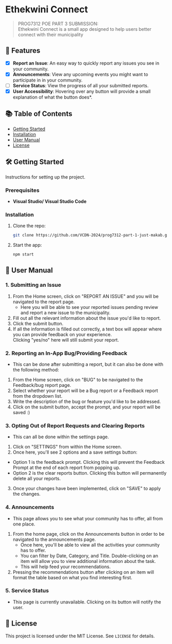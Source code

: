 # Ethekwini Connect

> PROG7312 POE PART 3 SUBMISSION:  
> Ethekwini Connect is a small app designed to help users better connect with their municipality

## 🚀 Features

- [x] **Report an Issue**: An easy way to quickly report any issues you see in your community.
- [x] **Announcements**: View any upcoming events you might want to participate in in your community.
- [ ] **Service Status**: View the progress of all your submitted reports.
- [x] **User Accessibility**: Hovering over any button will provide a small explanation of what the button does*.

## 📚 Table of Contents

- [Getting Started](#getting-started)
- [Installation](#installation)
- [User Manual](#user-manual)
- [License](#license)

## 🛠️ Getting Started

Instructions for setting up the project.

### Prerequisites
- **Visual Studio/ Visual Studio Code**

### Installation
1. Clone the repo:
    ```bash
    git clone https://github.com/VCDN-2024/prog7312-part-1-just-makab.git
    ```
2. Start the app:
    ```bash
    npm start
    ```

## 📙 User Manual

### 1. Submitting an Issue

1. From the Home screen, click on "REPORT AN ISSUE" and you will be navigated to the report page.
   - Here you will be able to see your reported issues pending review and report a new issue to the municipality.
2. Fill out all the relevant information about the issue you'd like to report.
3. Click the submit button.
4. If all the information is filled out correctly, a text box will appear where you can provide feedback on your experience.  
   Clicking "yes/no" here will still submit your report.

### 2. Reporting an In-App Bug/Providing Feedback

- This can be done after submitting a report, but it can also be done with the following method:

1. From the Home screen, click on "BUG" to be navigated to the Feedback/bug report page.
2. Select whether your report will be a Bug report or a Feedback report from the dropdown list.
3. Write the description of the bug or feature you'd like to be addressed.
4. Click on the submit button, accept the prompt, and your report will be saved :)

### 3. Opting Out of Report Requests and Clearing Reports

- This can all be done within the settings page.

1. Click on "SETTINGS" from within the Home screen.
2. Once here, you'll see 2 options and a save settings button:
  - Option 1 is the feedback prompt. Clicking this will prevent the Feedback Prompt at the end of each report from popping up.
  - Option 2 is the clear reports button. Clicking this button will permanently delete all your reports.
3. Once your changes have been implemented, click on "SAVE" to apply the changes.

### 4. Announcements

- This page allows you to see what your community has to offer, all from one place.

1. From the home page, click on the Announcements button in order to be navigated to the announcements page.
   - Once here, you'll be able to view all the activities your community has to offer.
   - You can filter by Date, Category, and Title. Double-clicking on an item will allow you to view additional information about the task.
   - This will help feed your recommendations.
2. Pressing the recommendations button after clicking on an item will format the table based on what you find interesting first.

### 5. Service Status

- This page is currently unavailable. Clicking on its button will notify the user.

## 📄 License

This project is licensed under the MIT License. See `LICENSE` for details.
